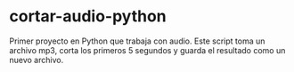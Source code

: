 # cortar-audio-python
Primer proyecto en Python que trabaja con audio. Este script toma un archivo mp3, corta los primeros 5 segundos y guarda el resultado como un nuevo archivo.
